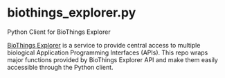 # biothings_explorer.py
Python Client for BioThings Explorer

[BioThings Explorer](http://biothings.io/explorer/) is a service to provide central access to multiple biological Application Programming Interfaces (APIs). This repo wraps major functions provided by BioThings Explorer API and make them easily accessible through the Python client.

